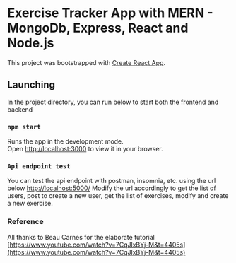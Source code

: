 # Exercise Tracker App with MERN - MongoDb, Express, React and Node.js

This project was bootstrapped with [Create React App](https://github.com/facebook/create-react-app).

## Launching

In the project directory, you can run below to start both the frontend and backend

### `npm start`

Runs the app in the development mode.\
Open [http://localhost:3000](http://localhost:3000) to view it in your browser.


### `Api endpoint test`

You can test the api endpoint with postman, insomnia, etc. using the url below
[http://localhost:5000/](http://localhost:5000/) 
Modify the url accordingly to get the list of users, post to create a new user, get the list of exercises, modify and create a new exercise.




### Reference

All thanks to Beau Carnes for the elaborate tutorial [https://www.youtube.com/watch?v=7CqJlxBYj-M&t=4405s](https://www.youtube.com/watch?v=7CqJlxBYj-M&t=4405s)


